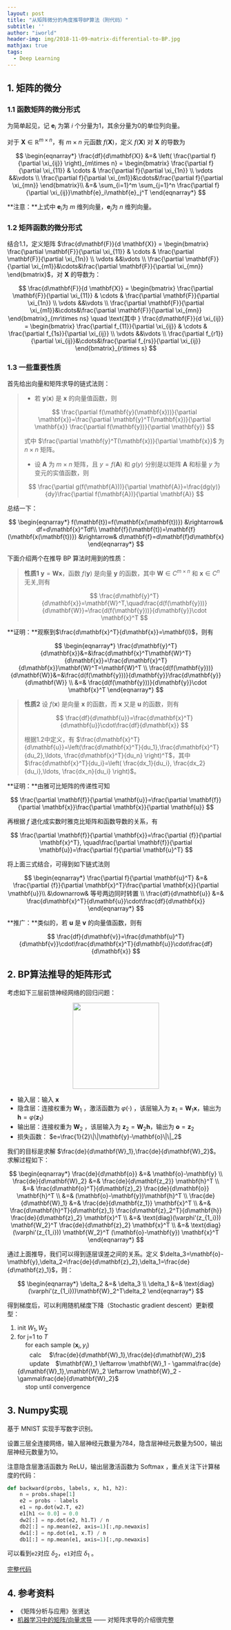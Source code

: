 ```yaml
---
layout: post
title: "从矩阵微分的角度推导BP算法（附代码）"
subtitle: ''
author: "iworld"
header-img: img/2018-11-09-matrix-differential-to-BP.jpg
mathjax: true
tags:
  - Deep Learning
---
```


## 1. 矩阵的微分

### 1.1 函数矩阵的微分形式

为简单起见，记 $\mathbf {e}_i$ 为第 $i$ 个分量为1，其余分量为0的单位列向量。

对于 $\mathbf{X} \in \mathbb{R}^{m\times n}$，有 $m\times n$ 元函数 $f(\mathbf{X})$，定义 $f(\mathbf{X})$ 对 $\mathbf{X}$ 的导数为


$$
\begin{eqnarray*}
\frac{df}{d\mathbf{X}} &=& \left( \frac{\partial f}{\partial \xi_{ij}} \right)_{m\times n} = \begin{bmatrix} \frac{\partial f}{\partial \xi_{11}} & \cdots & \frac{\partial f}{\partial \xi_{1n}} \\ \vdots &&\vdots \\ \frac{\partial f}{\partial \xi_{m1}}&\cdots&\frac{\partial f}{\partial \xi_{mn}} \end{bmatrix}\\
&=& \sum_{i=1}^m \sum_{j=1}^n \frac{\partial f}{\partial \xi_{ij}}\mathbf{e}_i\mathbf{e}_j^T
\end{eqnarray*}
$$


**注意：**上式中 $\mathbf{e}_i$为 $m$ 维列向量，$\mathbf{e}_j$为 $n$ 维列向量。

### 1.2 矩阵函数的微分形式

结合1.1，定义矩阵 $\frac{d\mathbf{F}}{d \mathbf{X}} = \begin{bmatrix} \frac{\partial \mathbf{F}}{\partial \xi_{11}} & \cdots & \frac{\partial \mathbf{F}}{\partial \xi_{1n}} \\ \vdots &&\vdots \\ \frac{\partial \mathbf{F}}{\partial \xi_{m1}}&\cdots&\frac{\partial \mathbf{F}}{\partial \xi_{mn}} \end{bmatrix}$，对 $\mathbf{X}$ 的导数为：


$$
\frac{d\mathbf{F}}{d \mathbf{X}} = \begin{bmatrix} \frac{\partial \mathbf{F}}{\partial \xi_{11}} & \cdots & \frac{\partial \mathbf{F}}{\partial \xi_{1n}} \\ \vdots &&\vdots \\ \frac{\partial \mathbf{F}}{\partial \xi_{m1}}&\cdots&\frac{\partial \mathbf{F}}{\partial \xi_{mn}} \end{bmatrix}_{mr\times ns} \quad \text{其中 } \frac{d\mathbf{F}}{d \xi_{ij}} = \begin{bmatrix} \frac{\partial f_{11}}{\partial \xi_{ij}} & \cdots & \frac{\partial f_{1s}}{\partial \xi_{ij}} \\ \vdots &&\vdots \\ \frac{\partial f_{r1}}{\partial \xi_{ij}}&\cdots&\frac{\partial f_{rs}}{\partial \xi_{ij}} \end{bmatrix}_{r\times s}
$$


### 1.3 一些重要性质

首先给出向量和矩阵求导的链式法则：

>* 若 $\mathbf{y}(\mathbf{x})$ 是 $\mathbf{x}$ 的向量值函数，则
>
>
>$$
>\frac{\partial f(\mathbf{y}(\mathbf{x}))}{\partial \mathbf{x}}=\frac{\partial \mathbf{y}^T(\mathbf{x})}{\partial \mathbf{x}} \frac{\partial f(\mathbf{y})}{\partial \mathbf{y}}
>$$
>
>
>式中 $\frac{\partial \mathbf{y}^T(\mathbf{x})}{\partial \mathbf{x}}$ 为 $n\times n$ 矩阵。 
>
>* 设 $\mathbf{A}$ 为 $m\times n$ 矩阵，且 $y=f(\mathbf{A})$ 和 $g(y)$ 分别是以矩阵 $\mathbf {A}$ 和标量 $y$ 为变元的实值函数，则
>
>$$
>\frac{\partial g(f(\mathbf{A}))}{\partial \mathbf{A}}=\frac{dg(y)}{dy}\frac{\partial f(\mathbf{A})}{\partial \mathbf{A}}
>$$
>

总结一下：


$$
\begin{eqnarray*}
f(\mathbf{t})=f(\mathbf{x(\mathbf{t})}) &\rightarrow& df=d\mathbf{x}^Tdf\\
\mathbf{f}(\mathbf{t})=\mathbf{f}(\mathbf{x(\mathbf{t})}) &\rightarrow& d\mathbf{f}=d\mathbf{f}d\mathbf{x}
\end{eqnarray*}
$$


下面介绍两个在推导 BP 算法时用到的性质：

> **性质1**    $\mathbf{y}=\mathbf{W}\mathbf{x}$，函数 $f(\mathbf{y})$ 是向量 $\mathbf{y}$ 的函数，其中 $\mathbf{W}\in C^{m\times n}$ 和 $\mathbf{x}\in C^n$ 无关,则有
>
>
> $$
> \frac{d\mathbf{y}^T}{d\mathbf{x}}=\mathbf{W}^T,\quad\frac{d(f(\mathbf{y}))}{d\mathbf{W}}=\frac{d(f(\mathbf{y}))}{d\mathbf{y}}\cdot \mathbf{x}^T
> $$
>

**证明：**观察到$\frac{d\mathbf{x}^T}{d\mathbf{x}}=\mathbf{I}$，则有


$$
\begin{eqnarray*}
\frac{d\mathbf{y}^T}{d\mathbf{x}}&=&\frac{d\mathbf{x}^T\mathbf{W}^T}{d\mathbf{x}}=\frac{d\mathbf{x}^T}{d\mathbf{x}}\mathbf{W}^T=\mathbf{W}^T \\
\frac{d(f(\mathbf{y}))}{d\mathbf{W}}&=&\frac{d(f(\mathbf{y}))}{d\mathbf{y}}\frac{d\mathbf{y}}{d\mathbf{W}} \\
&=& \frac{d(f(\mathbf{y}))}{d\mathbf{y}}\cdot \mathbf{x}^T
\end{eqnarray*}
$$




> **性质2**    设 $f(\mathbf{x})$ 是向量 $\mathbf{x}$ 的函数，而 $\mathbf{x}$ 又是 $\mathbf{u}$ 的函数，则有
>
>
> $$
> \frac{df}{d\mathbf{u}}=\frac{d\mathbf{x}^T}{d\mathbf{u}}\cdot\frac{df}{d\mathbf{x}}
> $$
>
>
> 根据1.2中定义，有 $\frac{d\mathbf{x}^T}{d\mathbf{u}}=\left(\frac{d\mathbf{x}^T}{du_1},\frac{d\mathbf{x}^T}{du_2},\ldots, \frac{d\mathbf{x}^T}{du_n}  \right)^T$，其中 $\frac{d\mathbf{x}^T}{du_i}=\left( \frac{dx_1}{du_i}, \frac{dx_2}{du_i},\ldots, \frac{dx_n}{du_i} \right)$。

**证明：**由雅可比矩阵的传递性可知


$$
\frac{\partial \mathbf{f}}{\partial \mathbf{u}}=\frac{\partial \mathbf{f}}{\partial \mathbf{x}}\frac{\partial \mathbf{x}}{\partial \mathbf{u}}
$$


再根据 $f$ 退化成实数时雅克⽐矩阵和函数导数的关系，有


$$
\frac{\partial \mathbf{f}}{\partial \mathbf{x}}=\frac{\partial {f}}{\partial \mathbf{x}^T}, \quad\frac{\partial \mathbf{f}}{\partial \mathbf{u}}=\frac{\partial f}{\partial \mathbf{u}^T}
$$


将上面三式结合，可得到如下链式法则


$$
\begin{eqnarray*}
\frac{\partial f}{\partial \mathbf{u}^T} &=& \frac{\partial {f}}{\partial \mathbf{x}^T}\frac{\partial \mathbf{x}}{\partial \mathbf{u}}\\
&\downarrow& 等号两边同时转置 \\
\frac{df}{d\mathbf{u}} &=& \frac{d\mathbf{x}^T}{d\mathbf{u}}\cdot\frac{df}{d\mathbf{x}}
\end{eqnarray*}
$$




**推广：**类似的，若 $\mathbf{u}$ 是 $\mathbf{v}$ 的向量值函数，则有


$$
\frac{df}{d\mathbf{v}}=\frac{d\mathbf{u}^T}{d\mathbf{v}}\cdot\frac{d\mathbf{x}^T}{d\mathbf{u}}\cdot\frac{df}{d\mathbf{x}}
$$




## 2. BP算法推导的矩阵形式

考虑如下三层前馈神经网络的回归问题：

<div align="center"><img width="200px"  src="https://res.cloudinary.com/dzu6x6nqi/image/upload/v1541658478/iblog/matrix-differential-to-BP/matrix-differential-to-BP-1.png"></div>

* 输入层：输入 $\mathbf{x}$ 
* 隐含层：连接权重为 $\mathbf{W}_1$ ，激活函数为 $\varphi (\cdot)$ ，该层输入为 $\mathbf{z}_1=\mathbf{W}_1\mathbf{x}$，输出为 $\mathbf{h}=\varphi(\mathbf{z}_1)$ 
* 输出层：连接权重为 $\mathbf{W}_2$ ，该层输入为 $\mathbf{z}_2=\mathbf{W}_2\mathbf{h}$，输出为 $\mathbf{o}=\mathbf{z}_2$
* 损失函数： $e=\frac{1}{2}\|\|\mathbf{y}-\mathbf{o}\|\|_2$

我们的目标是求解 $\frac{de}{d\mathbf{W}_1},\frac{de}{d\mathbf{W}_2}$。求解过程如下：


$$
\begin{eqnarray*}
\frac{de}{d\mathbf{o}} &=& \mathbf{o}-\mathbf{y} \\
\frac{de}{d\mathbf{W}_2} &=& \frac{de}{d\mathbf{z_2}} \mathbf{h}^T \\
&=& \frac{d\mathbf{o}^T}{d\mathbf{z}_2} \frac{de}{d\mathbf{o}} \mathbf{h}^T \\
&=&  (\mathbf{o}-\mathbf{y})\mathbf{h}^T \\
\frac{de}{d\mathbf{W}_1} &=& \frac{de}{d\mathbf{z_1}} \mathbf{x}^T \\
&=& \frac{d\mathbf{h}^T}{d\mathbf{z}_1} \frac{d\mathbf{z}_2^T}{d\mathbf{h}} \frac{de}{d\mathbf{z}_2} \mathbf{x}^T \\
&=& \text{diag}(\varphi'(z_{1_i})) \mathbf{W_2}^T \frac{de}{d\mathbf{z}_2} \mathbf{x}^T \\
&=& \text{diag}(\varphi'(z_{1_i})) \mathbf{W_2}^T (\mathbf{o}-\mathbf{y}) \mathbf{x}^T
\end{eqnarray*}
$$


通过上面推导，我们可以得到逐层误差之间的关系。定义 $\delta_3=\mathbf{o}-\mathbf{y},\delta_2=\frac{de}{d\mathbf{z}_2},\delta_1=\frac{de}{d\mathbf{z}_1}$，则：


$$
\begin{eqnarray*}
\delta_2 &=& \delta_3 \\
\delta_1 &=& \text{diag}(\varphi'(z_{1_i}))\mathbf{W}_2^T\delta_2
\end{eqnarray*}
$$


得到梯度后，可以利用随机梯度下降（Stochastic gradient descent）更新模型：

1. init $W_1, W_2$
2. for j=1 to $T$ <br>
   ​    　for each sample $( \textbf{x}_i, y_i)$<br>
   ​    　　calc   　$\frac{de}{d\mathbf{W}_1},\frac{de}{d\mathbf{W}_2}$<br>
   ​    　　update　$\mathbf{W}_1 \leftarrow \mathbf{W}_1 - \gamma\frac{de}{d\mathbf{W}_1},\mathbf{W}_2 \leftarrow \mathbf{W}_2 - \gamma\frac{de}{d\mathbf{W}_2}$<br>
   ​    　stop until convergence

## 3. Numpy实现

基于 MNIST 实现手写数字识别。

设置三层全连接网络，输入层神经元数量为784，隐含层神经元数量为500，输出层神经元数量为10。

注意隐含层激活函数为 ReLU，输出层激活函数为 Softmax ，重点关注下计算梯度的代码：

```python
def backward(probs, labels, x, h1, h2):
    n = probs.shape[1]
    e2 = probs - labels
    e1 = np.dot(w2.T, e2)
    e1[h1 <= 0.0] = 0.0
    dw2[:] = np.dot(e2, h1.T) / n
    db2[:] = np.mean(e2, axis=1)[:,np.newaxis]
    dw1[:] = np.dot(e1, x.T) / n
    db1[:] = np.mean(e1, axis=1)[:,np.newaxis]
```

可以看到`e2`对应 $\delta_2$，`e1`对应 $\delta_1$ 。

[完整代码](https://github.com/iworldtong/ML-and-DL-notes/blob/master/DL/mlp/mnist_mlp_np.py)

## 4. 参考资料

* 《矩阵分析与应用》张贤达
* [机器学习中的矩阵/向量求导](https://zhuanlan.zhihu.com/p/25063314) —— 对矩阵求导的介绍很完整











